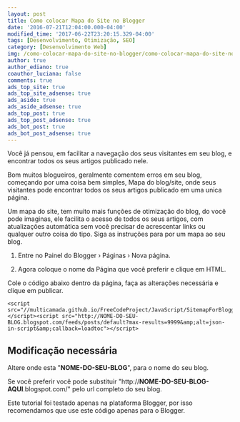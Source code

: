 ```yaml
---
layout: post
title: Como colocar Mapa do Site no Blogger
date: '2016-07-21T12:04:00.000-04:00'
modified_time: '2017-06-22T23:20:15.329-04:00'
tags: [Desenvolvimento, Otimização, SEO]
category: [Desenvolvimento Web]
img: /como-colocar-mapa-do-site-no-blogger/como-colocar-mapa-do-site-no-blogger.jpg
author: true
author_ediano: true
coauthor_luciana: false
comments: true
ads_top_site: true
ads_top_site_adsense: true
ads_aside: true
ads_aside_adsense: true
ads_top_post: true
ads_top_post_adsense: true
ads_bot_post: true
ads_bot_post_adsense: true
---
```


Você já pensou, em facilitar a navegação dos seus visitantes em seu blog, e encontrar todos os seus artigos publicado nele.

Bom muitos blogueiros, geralmente comentem erros em seu blog, começando por uma coisa bem simples, Mapa do blog/site, onde seus visitantes pode encontrar todos os seus artigos publicado em uma unica página.

Um mapa do site, tem muito mais funções de otimização do blog, do você pode imaginas, ele facilita o acesso de todos os seus artigos, com atualizações automática sem você precisar de acrescentar links ou qualquer outro coisa do tipo. Siga as instruções para por um mapa ao seu blog.

1. Entre no Painel do Blogger › Páginas › Nova página.

2. Agora coloque o nome da Página que você preferir e clique em HTML.

Cole o código abaixo dentro da página, faça as alterações necessária e clique em publicar.

    <script src="//multicamada.github.io/FreeCodeProject/JavaScript/SitemapForBlogger.js"></script><script src="http://NOME-DO-SEU-BLOG.blogspot.com/feeds/posts/default?max-results=9999&amp;alt=json-in-script&amp;callback=loadtoc"></script>

## Modificação necessária
Altere onde esta "**NOME-DO-SEU-BLOG**", para o nome do seu blog.

Se você preferir você pode substituir "http://**NOME-DO-SEU-BLOG-AQUI**<span/>.blogspot<span/>.com/" pelo url completo do seu blog.

Este tutorial foi testado apenas na plataforma Blogger, por isso recomendamos que use este código apenas para o Blogger.